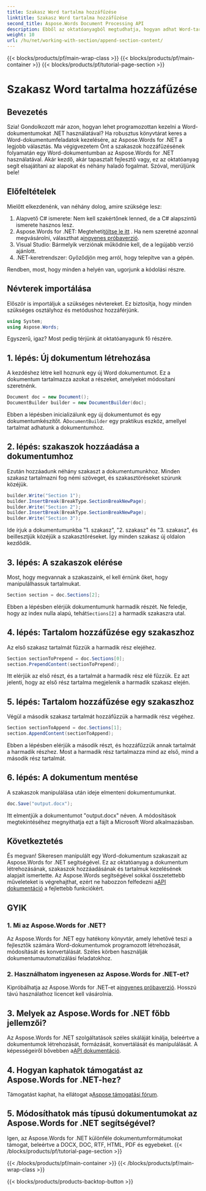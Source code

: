 ```yaml
---
title: Szakasz Word tartalma hozzáfűzése
linktitle: Szakasz Word tartalma hozzáfűzése
second_title: Aspose.Words Document Processing API
description: Ebből az oktatóanyagból megtudhatja, hogyan adhat Word-tartalmat egy Word-dokumentum adott szakaszaihoz az Aspose.Words for .NET használatával.
weight: 10
url: /hu/net/working-with-section/append-section-content/
---
```


{{< blocks/products/pf/main-wrap-class >}}
{{< blocks/products/pf/main-container >}}
{{< blocks/products/pf/tutorial-page-section >}}

# Szakasz Word tartalma hozzáfűzése

## Bevezetés

Szia! Gondolkozott már azon, hogyan lehet programozottan kezelni a Word-dokumentumokat .NET használatával? Ha robusztus könyvtárat keres a Word-dokumentumfeladatok kezelésére, az Aspose.Words for .NET a legjobb választás. Ma végigvezetem Önt a szakaszok hozzáfűzésének folyamatán egy Word-dokumentumban az Aspose.Words for .NET használatával. Akár kezdő, akár tapasztalt fejlesztő vagy, ez az oktatóanyag segít elsajátítani az alapokat és néhány haladó fogalmat. Szóval, merüljünk bele!

## Előfeltételek

Mielőtt elkezdenénk, van néhány dolog, amire szüksége lesz:

1. Alapvető C# ismerete: Nem kell szakértőnek lenned, de a C# alapszintű ismerete hasznos lesz.
2.  Aspose.Words for .NET: Megteheti[töltse le itt](https://releases.aspose.com/words/net/) . Ha nem szeretné azonnal megvásárolni, választhat a[ingyenes próbaverzió](https://releases.aspose.com/).
3. Visual Studio: Bármelyik verziónak működnie kell, de a legújabb verzió ajánlott.
4. .NET-keretrendszer: Győződjön meg arról, hogy telepítve van a gépén.

Rendben, most, hogy minden a helyén van, ugorjunk a kódolási részre.

## Névterek importálása

Először is importáljuk a szükséges névtereket. Ez biztosítja, hogy minden szükséges osztályhoz és metódushoz hozzáférjünk.

```csharp
using System;
using Aspose.Words;
```

Egyszerű, igaz? Most pedig térjünk át oktatóanyagunk fő részére.

## 1. lépés: Új dokumentum létrehozása

A kezdéshez létre kell hoznunk egy új Word dokumentumot. Ez a dokumentum tartalmazza azokat a részeket, amelyeket módosítani szeretnénk.

```csharp
Document doc = new Document();
DocumentBuilder builder = new DocumentBuilder(doc);
```

 Ebben a lépésben inicializálunk egy új dokumentumot és egy dokumentumkészítőt. A`DocumentBuilder` egy praktikus eszköz, amellyel tartalmat adhatunk a dokumentumhoz.

## 2. lépés: szakaszok hozzáadása a dokumentumhoz

Ezután hozzáadunk néhány szakaszt a dokumentumunkhoz. Minden szakasz tartalmazni fog némi szöveget, és szakasztöréseket szúrunk közéjük.

```csharp
builder.Write("Section 1");
builder.InsertBreak(BreakType.SectionBreakNewPage);
builder.Write("Section 2");
builder.InsertBreak(BreakType.SectionBreakNewPage);
builder.Write("Section 3");
```

Ide írjuk a dokumentumunkba "1. szakasz", "2. szakasz" és "3. szakasz", és beillesztjük közéjük a szakasztöréseket. Így minden szakasz új oldalon kezdődik.

## 3. lépés: A szakaszok elérése

Most, hogy megvannak a szakaszaink, el kell érnünk őket, hogy manipulálhassuk tartalmukat.

```csharp
Section section = doc.Sections[2];
```

Ebben a lépésben elérjük dokumentumunk harmadik részét. Ne feledje, hogy az index nulla alapú, tehát`Sections[2]` a harmadik szakaszra utal.

## 4. lépés: Tartalom hozzáfűzése egy szakaszhoz

Az első szakasz tartalmát fűzzük a harmadik rész elejéhez.

```csharp
Section sectionToPrepend = doc.Sections[0];
section.PrependContent(sectionToPrepend);
```

Itt elérjük az első részt, és a tartalmát a harmadik rész elé fűzzük. Ez azt jelenti, hogy az első rész tartalma megjelenik a harmadik szakasz elején.

## 5. lépés: Tartalom hozzáfűzése egy szakaszhoz

Végül a második szakasz tartalmát hozzáfűzzük a harmadik rész végéhez.

```csharp
Section sectionToAppend = doc.Sections[1];
section.AppendContent(sectionToAppend);
```

Ebben a lépésben elérjük a második részt, és hozzáfűzzük annak tartalmát a harmadik részhez. Most a harmadik rész tartalmazza mind az első, mind a második rész tartalmát.

## 6. lépés: A dokumentum mentése

A szakaszok manipulálása után ideje elmenteni dokumentumunkat.

```csharp
doc.Save("output.docx");
```

Itt elmentjük a dokumentumot "output.docx" néven. A módosítások megtekintéséhez megnyithatja ezt a fájlt a Microsoft Word alkalmazásban.

## Következtetés

És megvan! Sikeresen manipulált egy Word-dokumentum szakaszait az Aspose.Words for .NET segítségével. Ez az oktatóanyag a dokumentum létrehozásának, szakaszok hozzáadásának és tartalmuk kezelésének alapjait ismertette. Az Aspose.Words segítségével sokkal összetettebb műveleteket is végrehajthat, ezért ne habozzon felfedezni a[API dokumentáció](https://reference.aspose.com/words/net/) a fejlettebb funkciókért.

## GYIK

### 1. Mi az Aspose.Words for .NET?

Az Aspose.Words for .NET egy hatékony könyvtár, amely lehetővé teszi a fejlesztők számára Word-dokumentumok programozott létrehozását, módosítását és konvertálását. Széles körben használják dokumentumautomatizálási feladatokhoz.

### 2. Használhatom ingyenesen az Aspose.Words for .NET-et?

 Kipróbálhatja az Aspose.Words for .NET-et a[ingyenes próbaverzió](https://releases.aspose.com/). Hosszú távú használathoz licencet kell vásárolnia.

## 3. Melyek az Aspose.Words for .NET főbb jellemzői?

 Az Aspose.Words for .NET szolgáltatások széles skáláját kínálja, beleértve a dokumentumok létrehozását, formázását, konvertálását és manipulálását. A képességeiről bővebben a[API dokumentáció](https://reference.aspose.com/words/net/).

## 4. Hogyan kaphatok támogatást az Aspose.Words for .NET-hez?

 Támogatást kaphat, ha ellátogat a[Aspose támogatási fórum](https://forum.aspose.com/c/words/8).

## 5. Módosíthatok más típusú dokumentumokat az Aspose.Words for .NET segítségével?

Igen, az Aspose.Words for .NET különféle dokumentumformátumokat támogat, beleértve a DOCX, DOC, RTF, HTML, PDF és egyebeket.
{{< /blocks/products/pf/tutorial-page-section >}}

{{< /blocks/products/pf/main-container >}}
{{< /blocks/products/pf/main-wrap-class >}}

{{< blocks/products/products-backtop-button >}}
